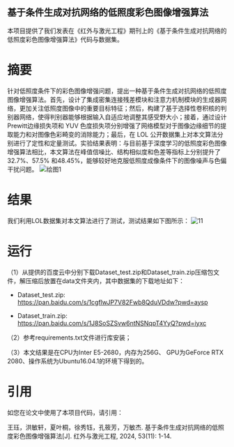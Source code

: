 ## 基于条件生成对抗网络的低照度彩色图像增强算法
本项目提供了我们发表在《红外与激光工程》期刊上的《基于条件生成对抗网络的低照度彩色图像增强算法》代码与数据集。

# 摘要
针对低照度条件下的彩色图像增强问题，提出一种基于条件生成对抗网络的低照度图像增强算法。首先，设计了集成密集连接残差模块和注意力机制模块的生成器网络，更加关注低照度图像中的重要目标特征；然后，构建了基于选择性卷积核的判别器网络，使得判别器能够根据输入自适应地调整其感受野大小；接着，通过设计Prewitt边缘损失项和 YUV 色度损失项分别增强了网络模型对于图像边缘细节的提取能力和对图像色彩畸变的消除能力；最后，在 LOL 公开数据集上对本文算法分别进行了定性和定量测试。实验结果表明：与目前基于深度学习的低照度彩色图像增强算法相比，本文算法在峰值信噪比、结构相似度和色差等指标上分别提升了32.7%、57.5% 和48.45%，能够较好地克服低照度成像条件下的图像噪声与色偏干扰问题。
![绘图1](https://github.com/user-attachments/assets/e9e04cbd-20a1-42d2-9f0d-b21a0c874a5e)

# 结果
我们利用LOL数据集对本文算法进行了测试，测试结果如下图所示：
![11](https://github.com/user-attachments/assets/ec2d1289-84fb-4026-bca2-0832ca115373)

# 运行
（1）从提供的百度云中分别下载Dataset_test.zip和Dataset_train.zip压缩包文件，解压缩后放置在data文件夹内，其中数据集的下载地址如下：

- Dataset_test.zip: https://pan.baidu.com/s/1cgflwJP7V82Fwb8QduVDdw?pwd=aysp

- Dataset_train.zip: https://pan.baidu.com/s/1J8SoSZSvw6ntNSNqpT4YyQ?pwd=iyxc

（2）参考requirements.txt文件进行库安装；

（3）本文结果是在CPU为Inter E5-2680，内存为256G、 GPU为GeForce RTX 2080、操作系统为Ubuntu16.04.1的环境下得到的。

# 引用
如您在论文中使用了本项目代码，请引用：

王珏，洪敏轩，夏叶桐，徐秀钰，孔筱芳，万敏杰. 基于条件生成对抗网络的低照度彩色图像增强算法[J]. 红外与激光工程, 2024, 53(11): 1-14.
